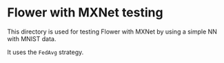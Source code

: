 # Flower with MXNet testing

This directory is used for testing Flower with MXNet by using a simple NN with MNIST data.

It uses the `FedAvg` strategy.